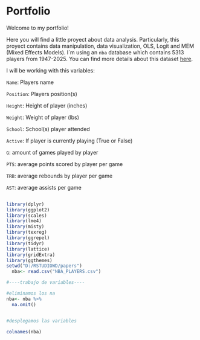 # Portfolio
Welcome to my portfolio! 

Here you will find a little proyect about data analysis. Particularly, this proyect contains data manipulation, data visualization, OLS, Logit and MEM (Mixed Effects Models).
I´m using an  `nba` database which contains 5313 players from 1947-2025. You can find more details about this dataset [here](https://www.kaggle.com/datasets/flynn28/v2-nba-player-database/data).

I will be working with this variables:

`Name`: Players name

`Position`: Players position(s)

`Height`: Height of player (inches)

`Weight`: Weight of player (lbs)

`School`: School(s) player attended

`Active`: If player is currently playing (True or False)

`G`: amount of games played by player

`PTS`: average points scored by player per game

`TRB`: average rebounds by player per game

`AST`: average assists per game

```r 
  
library(dplyr)
library(ggplot2)
library(scales)
library(lme4)
library(misty)
library(texreg)
library(ggrepel)
library(tidyr)
library(lattice)
library(gridExtra)
library(ggthemes)
setwd("D:/RSTUDIOWD/papers")  
  nba<- read.csv("NBA_PLAYERS.csv")

#----trabajo de variables----

#eliminamos los na
nba<- nba %>% 
  na.omit()


#desplegamos las variables

colnames(nba)
  
  ``` 


